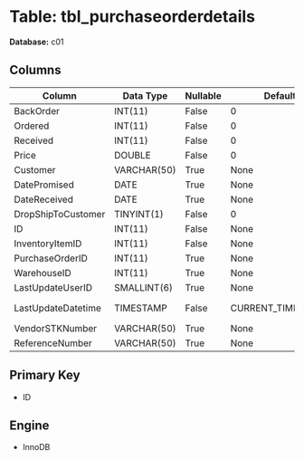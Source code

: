 # Table: tbl_purchaseorderdetails

**Database:** c01

## Columns

| Column | Data Type | Nullable | Default | Extra |
|--------|-----------|----------|---------|-------|
| BackOrder | INT(11) | False | 0 | None |
| Ordered | INT(11) | False | 0 | None |
| Received | INT(11) | False | 0 | None |
| Price | DOUBLE | False | 0 | None |
| Customer | VARCHAR(50) | True | None | None |
| DatePromised | DATE | True | None | None |
| DateReceived | DATE | True | None | None |
| DropShipToCustomer | TINYINT(1) | False | 0 | None |
| ID | INT(11) | False | None | AUTO_INCREMENT |
| InventoryItemID | INT(11) | False | None | None |
| PurchaseOrderID | INT(11) | True | None | None |
| WarehouseID | INT(11) | True | None | None |
| LastUpdateUserID | SMALLINT(6) | True | None | None |
| LastUpdateDatetime | TIMESTAMP | False | CURRENT_TIMESTAMP | ON UPDATE CURRENT_TIMESTAMP |
| VendorSTKNumber | VARCHAR(50) | True | None | None |
| ReferenceNumber | VARCHAR(50) | True | None | None |

## Primary Key
- ID

## Engine
- InnoDB
